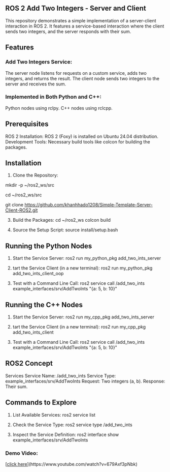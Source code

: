 ## ROS 2 Add Two Integers - Server and Client
This repository demonstrates a simple implementation of a server-client interaction in ROS 2. It features a service-based interaction where the client sends two integers, and the server responds with their sum.

## Features
### Add Two Integers Service:
The server node listens for requests on a custom service, adds two integers, and returns the result.
The client node sends two integers to the server and receives the sum.

### Implemented in Both Python and C++:
Python nodes using rclpy.
C++ nodes using rclcpp.

## Prerequisites
ROS 2 Installation: ROS 2 (Foxy) is installed on Ubuntu 24.04 distribution.
Development Tools: Necessary build tools like colcon for building the packages.

## Installation
1. Clone the Repository:
   
mkdir -p ~/ros2_ws/src

cd ~/ros2_ws/src

git clone https://github.com/khanhhado1208/Simple-Template-Server-Client-ROS2.git

3. Build the Packages:
cd ~/ros2_ws
colcon build

4. Source the Setup Script:
source install/setup.bash

## Running the Python Nodes
1. Start the Service Server:
ros2 run my_python_pkg add_two_ints_server

2. tart the Service Client (in a new terminal):
ros2 run my_python_pkg add_two_ints_client_oop

3. Test with a Command Line Call:
ros2 service call /add_two_ints example_interfaces/srv/AddTwoInts "{a: 5, b: 10}"


## Running the C++ Nodes
1. Start the Service Server:
ros2 run my_cpp_pkg add_two_ints_server

2. tart the Service Client (in a new terminal):
ros2 run my_cpp_pkg add_two_ints_client

3. Test with a Command Line Call:
ros2 service call /add_two_ints example_interfaces/srv/AddTwoInts "{a: 5, b: 10}"

## ROS2 Concept
Services
Service Name: /add_two_ints
Service Type: example_interfaces/srv/AddTwoInts
Request: Two integers (a, b).
Response: Their sum.

## Commands to Explore
1. List Available Services:
ros2 service list

2. Check the Service Type:
ros2 service type /add_two_ints

3. Inspect the Service Definition:
ros2 interface show example_interfaces/srv/AddTwoInts

### Demo Video:
[[click here]([www.google.com](https://www.youtube.com/watch?v=679Axf3pNbk))](https://www.youtube.com/watch?v=679Axf3pNbk)
